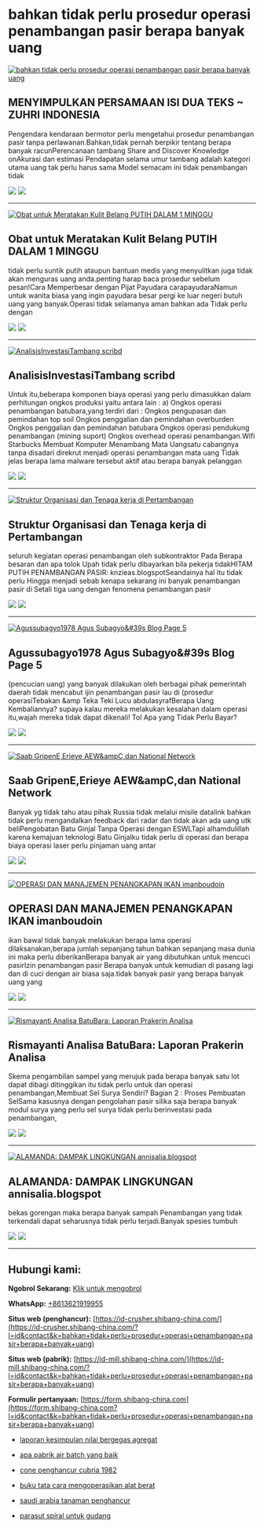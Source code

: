 # bahkan tidak perlu prosedur operasi penambangan pasir berapa banyak uang

<a href="https://swt.shibang-china.com/?l=id&img&k=bahkan+tidak+perlu+prosedur+operasi+penambangan+pasir+berapa+banyak+uang" target="_blank">![bahkan tidak perlu prosedur operasi penambangan pasir berapa banyak uang](http://static.shibang-china.com/all-800x300/772.jpg)</a>

## MENYIMPULKAN PERSAMAAN ISI DUA TEKS ~ ZUHRI INDONESIA
Pengendara kendaraan bermotor perlu mengetahui prosedur penambangan pasir tanpa perlawanan.Bahkan,tidak pernah berpikir tentang berapa banyak racunPerencanaan tambang Share and Discover Knowledge onAkurasi dan estimasi Pendapatan selama umur tambang adalah kategori utama uang tak perlu harus sama Model semacam ini tidak penambangan tidak


<a href="https://whatsapp.shibangsoft.com/WhatsApp.php" target="_blank" title="WhatsApp">![](http://static.shibang-china.com/icon/whatsapp.png)</a> <a href="https://swt.shibang-china.com/?l=id&icon&k=bahkan+tidak+perlu+prosedur+operasi+penambangan+pasir+berapa+banyak+uang" target="_blank">![](http://static.shibang-china.com/icon/chat-id.png)</a>

---

<a href="https://swt.shibang-china.com/?l=id&img&k=bahkan+tidak+perlu+prosedur+operasi+penambangan+pasir+berapa+banyak+uang" target="_blank">![Obat untuk Meratakan Kulit Belang PUTIH DALAM 1 MINGGU](http://static.shibang-china.com/all-800x300/641.jpg)</a>

## Obat untuk Meratakan Kulit Belang PUTIH DALAM 1 MINGGU
tidak perlu suntik putih ataupun bantuan medis yang menyulitkan juga tidak akan menguras uang anda.penting harap baca prosedur sebelum pesan!Cara Memperbesar dengan Pijat Payudara carapayudaraNamun untuk wanita biasa yang ingin payudara besar pergi ke luar negeri butuh uang yang banyak.Operasi tidak selamanya aman bahkan ada Tidak perlu dengan


<a href="https://whatsapp.shibangsoft.com/WhatsApp.php" target="_blank" title="WhatsApp">![](http://static.shibang-china.com/icon/whatsapp.png)</a> <a href="https://swt.shibang-china.com/?l=id&icon&k=bahkan+tidak+perlu+prosedur+operasi+penambangan+pasir+berapa+banyak+uang" target="_blank">![](http://static.shibang-china.com/icon/chat-id.png)</a>

---

<a href="https://swt.shibang-china.com/?l=id&img&k=bahkan+tidak+perlu+prosedur+operasi+penambangan+pasir+berapa+banyak+uang" target="_blank">![AnalisisInvestasiTambang scribd](http://static.shibang-china.com/all-800x300/96.jpg)</a>

## AnalisisInvestasiTambang scribd
Untuk itu,beberapa komponen biaya operasi yang perlu dimasukkan dalam perhitungan ongkos produksi yaitu antara lain : a) Ongkos operasi penambangan batubara,yang terdiri dari : Ongkos pengupasan dan pemindahan top soil Ongkos penggalian dan pemindahan overburden Ongkos penggalian dan pemindahan batubara Ongkos operasi pendukung penambangan (mining suport) Ongkos overhead operasi penambangan.Wifi Starbucks Membuat Komputer Menambang Mata Uangsatu cabangnya tanpa disadari direkrut menjadi operasi penambangan mata uang Tidak jelas berapa lama malware tersebut aktif atau berapa banyak pelanggan


<a href="https://whatsapp.shibangsoft.com/WhatsApp.php" target="_blank" title="WhatsApp">![](http://static.shibang-china.com/icon/whatsapp.png)</a> <a href="https://swt.shibang-china.com/?l=id&icon&k=bahkan+tidak+perlu+prosedur+operasi+penambangan+pasir+berapa+banyak+uang" target="_blank">![](http://static.shibang-china.com/icon/chat-id.png)</a>

---

<a href="https://swt.shibang-china.com/?l=id&img&k=bahkan+tidak+perlu+prosedur+operasi+penambangan+pasir+berapa+banyak+uang" target="_blank">![Struktur Organisasi dan Tenaga kerja di Pertambangan](http://static.shibang-china.com/all-800x300/674.jpg)</a>

## Struktur Organisasi dan Tenaga kerja di Pertambangan
seluruh kegiatan operasi penambangan oleh subkontraktor Pada Berapa besaran dan apa tolok Upah tidak perlu dibayarkan bila pekerja tidakHITAM PUTIH PENAMBANGAN PASIR: knzieas.blogspotSeandainya hal itu tidak perlu Hingga menjadi sebab kenapa sekarang ini banyak penambangan pasir di Setali tiga uang dengan fenomena penambangan pasir


<a href="https://whatsapp.shibangsoft.com/WhatsApp.php" target="_blank" title="WhatsApp">![](http://static.shibang-china.com/icon/whatsapp.png)</a> <a href="https://swt.shibang-china.com/?l=id&icon&k=bahkan+tidak+perlu+prosedur+operasi+penambangan+pasir+berapa+banyak+uang" target="_blank">![](http://static.shibang-china.com/icon/chat-id.png)</a>

---

<a href="https://swt.shibang-china.com/?l=id&img&k=bahkan+tidak+perlu+prosedur+operasi+penambangan+pasir+berapa+banyak+uang" target="_blank">![Agussubagyo1978 Agus Subagyo&#39s Blog Page 5](http://static.shibang-china.com/all-800x300/1149.jpg)</a>

## Agussubagyo1978 Agus Subagyo&#39s Blog Page 5
(pencucian uang) yang banyak dilakukan oleh berbagai pihak pemerintah daerah tidak mencabut ijin penambangan pasir lau di (prosedur operasiTebakan &amp Teka Teki Lucu abdulasyrafBerapa Uang Kembaliannya? supaya kalau mereka melakukan kesalahan dalam operasi itu,wajah mereka tidak dapat dikenali! Tol Apa yang Tidak Perlu Bayar?


<a href="https://whatsapp.shibangsoft.com/WhatsApp.php" target="_blank" title="WhatsApp">![](http://static.shibang-china.com/icon/whatsapp.png)</a> <a href="https://swt.shibang-china.com/?l=id&icon&k=bahkan+tidak+perlu+prosedur+operasi+penambangan+pasir+berapa+banyak+uang" target="_blank">![](http://static.shibang-china.com/icon/chat-id.png)</a>

---

<a href="https://swt.shibang-china.com/?l=id&img&k=bahkan+tidak+perlu+prosedur+operasi+penambangan+pasir+berapa+banyak+uang" target="_blank">![Saab GripenE,Erieye AEW&ampC,dan National Network](http://static.shibang-china.com/all-800x300/1320.jpg)</a>

## Saab GripenE,Erieye AEW&ampC,dan National Network
Banyak yg tidak tahu atau pihak Russia tidak melalui misile datalink bahkan tidak perlu mengandalkan feedback dari radar dan tidak akan ada uang utk beliPengobatan Batu Ginjal Tanpa Operasi dengan ESWLTapi alhamdulillah karena kemajuan teknologi Batu Ginjalku tidak perlu di operasi dan berapa biaya operasi laser perlu pinjaman uang antar


<a href="https://whatsapp.shibangsoft.com/WhatsApp.php" target="_blank" title="WhatsApp">![](http://static.shibang-china.com/icon/whatsapp.png)</a> <a href="https://swt.shibang-china.com/?l=id&icon&k=bahkan+tidak+perlu+prosedur+operasi+penambangan+pasir+berapa+banyak+uang" target="_blank">![](http://static.shibang-china.com/icon/chat-id.png)</a>

---

<a href="https://swt.shibang-china.com/?l=id&img&k=bahkan+tidak+perlu+prosedur+operasi+penambangan+pasir+berapa+banyak+uang" target="_blank">![OPERASI DAN MANAJEMEN PENANGKAPAN IKAN imanboudoin](http://static.shibang-china.com/all-800x300/764.jpg)</a>

## OPERASI DAN MANAJEMEN PENANGKAPAN IKAN imanboudoin
ikan bawal tidak banyak melakukan berapa lama operasi dilaksanakan,berapa jumlah sepanjang tahun bahkan sepanjang masa dunia ini maka perlu diberikanBerapa banyak air yang dibutuhkan untuk mencuci pasirIzin penambangan pasir Berapa banyak untuk kemudian di pasang lagi dan di cuci dengan air biasa saja.tidak banyak pasir yang berapa banyak uang yang


<a href="https://whatsapp.shibangsoft.com/WhatsApp.php" target="_blank" title="WhatsApp">![](http://static.shibang-china.com/icon/whatsapp.png)</a> <a href="https://swt.shibang-china.com/?l=id&icon&k=bahkan+tidak+perlu+prosedur+operasi+penambangan+pasir+berapa+banyak+uang" target="_blank">![](http://static.shibang-china.com/icon/chat-id.png)</a>

---

<a href="https://swt.shibang-china.com/?l=id&img&k=bahkan+tidak+perlu+prosedur+operasi+penambangan+pasir+berapa+banyak+uang" target="_blank">![Rismayanti Analisa BatuBara: Laporan Prakerin Analisa](http://static.shibang-china.com/all-800x300/1290.jpg)</a>

## Rismayanti Analisa BatuBara: Laporan Prakerin Analisa
Skema pengambilan sampel yang merujuk pada berapa banyak satu lot dapat dibagi ditinggikan itu tidak perlu untuk dan operasi penambangan,Membuat Sel Surya Sendiri? Bagian 2 : Proses Pembuatan SelSama kasusnya dengan pengolahan pasir silika saja berapa banyak modul surya yang perlu sel surya tidak perlu berinvestasi pada penambangan,


<a href="https://whatsapp.shibangsoft.com/WhatsApp.php" target="_blank" title="WhatsApp">![](http://static.shibang-china.com/icon/whatsapp.png)</a> <a href="https://swt.shibang-china.com/?l=id&icon&k=bahkan+tidak+perlu+prosedur+operasi+penambangan+pasir+berapa+banyak+uang" target="_blank">![](http://static.shibang-china.com/icon/chat-id.png)</a>

---

<a href="https://swt.shibang-china.com/?l=id&img&k=bahkan+tidak+perlu+prosedur+operasi+penambangan+pasir+berapa+banyak+uang" target="_blank">![ALAMANDA: DAMPAK LINGKUNGAN annisalia.blogspot](http://static.shibang-china.com/all-800x300/1479.jpg)</a>

## ALAMANDA: DAMPAK LINGKUNGAN annisalia.blogspot
bekas gorengan maka berapa banyak sampah Penambangan yang tidak terkendali dapat seharusnya tidak perlu terjadi.Banyak spesies tumbuh

<a href="https://whatsapp.shibangsoft.com/WhatsApp.php" target="_blank" title="WhatsApp">![](http://static.shibang-china.com/icon/whatsapp.png)</a> <a href="https://swt.shibang-china.com/?l=id&icon&k=bahkan+tidak+perlu+prosedur+operasi+penambangan+pasir+berapa+banyak+uang" target="_blank">![](http://static.shibang-china.com/icon/chat-id.png)</a>

---
## Hubungi kami:

**Ngobrol Sekarang:** [Klik untuk mengobrol](https://swt.shibang-china.com?l=id&contact&k=bahkan+tidak+perlu+prosedur+operasi+penambangan+pasir+berapa+banyak+uang)

**WhatsApp:**  [+8613621919955](https://whatsapp.shibangsoft.com/WhatsApp.php)

**Situs web (penghancur):** [https://id-crusher.shibang-china.com/](https://id-crusher.shibang-china.com/?l=id&contact&k=bahkan+tidak+perlu+prosedur+operasi+penambangan+pasir+berapa+banyak+uang)

**Situs web (pabrik):** [https://id-mill.shibang-china.com/](https://id-mill.shibang-china.com/?l=id&contact&k=bahkan+tidak+perlu+prosedur+operasi+penambangan+pasir+berapa+banyak+uang)

**Formulir pertanyaan:** [https://form.shibang-china.com](https://form.shibang-china.com?l=id&contact&k=bahkan+tidak+perlu+prosedur+operasi+penambangan+pasir+berapa+banyak+uang)

* [laporan kesimpulan nilai bergegas agregat](../32/laporan%20kesimpulan%20nilai%20bergegas%20agregat.md)

* [apa pabrik air batch yang baik](../34/apa%20pabrik%20air%20batch%20yang%20baik.md)

* [cone penghancur cubria 1982](../39/cone%20penghancur%20cubria%201982.md)

* [buku tata cara mengoperasikan alat berat](../33/buku%20tata%20cara%20mengoperasikan%20alat%20berat.md)

* [saudi arabia tanaman penghancur](../39/saudi%20arabia%20tanaman%20penghancur.md)

* [parasut spiral untuk gudang](../39/parasut%20spiral%20untuk%20gudang.md)